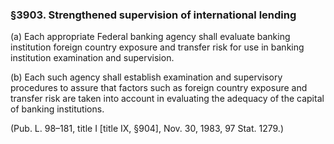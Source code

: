 ### §3903. Strengthened supervision of international lending ###

(a) Each appropriate Federal banking agency shall evaluate banking institution foreign country exposure and transfer risk for use in banking institution examination and supervision.

(b) Each such agency shall establish examination and supervisory procedures to assure that factors such as foreign country exposure and transfer risk are taken into account in evaluating the adequacy of the capital of banking institutions.

(Pub. L. 98–181, title I [title IX, §904], Nov. 30, 1983, 97 Stat. 1279.)